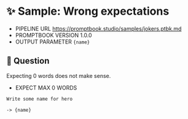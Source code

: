 # ✨ Sample: Wrong expectations

-   PIPELINE URL https://promptbook.studio/samples/jokers.ptbk.md
-   PROMPTBOOK VERSION 1.0.0
-   OUTPUT PARAMETER `{name}`

## 💬 Question

Expecting 0 words does not make sense.

-   EXPECT MAX 0 WORDS

```markdown
Write some name for hero
```

`-> {name}`
